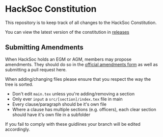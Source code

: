 # HackSoc Constitution

This repository is to keep track of all changes to the HackSoc Constitution.

You can view the latest version of the constitution in [releases](https://github.com/HackSocNotts/constitution/releases)

## Submitting Amendments
When HackSoc holds an EGM or AGM, members may propose amendments. They should do so in the [official amendments form](https://hacksoc.net/amend) as well as submitting a pull request here.

When adding/changing files please ensure that you respect the way the tree is sorted.
 - Don't edit `main.tex` unless you're adding/removing a section
 - Only ever `input` a `src/[section]/index.tex` file in main
 - Every clause/paragraph should be it's own file
 - Where a clause has multiple sections (e.g. officers), each clear section should have it's own file in a subfolder

If you fail to comply with these guidlines your branch will be edited accordingly.
